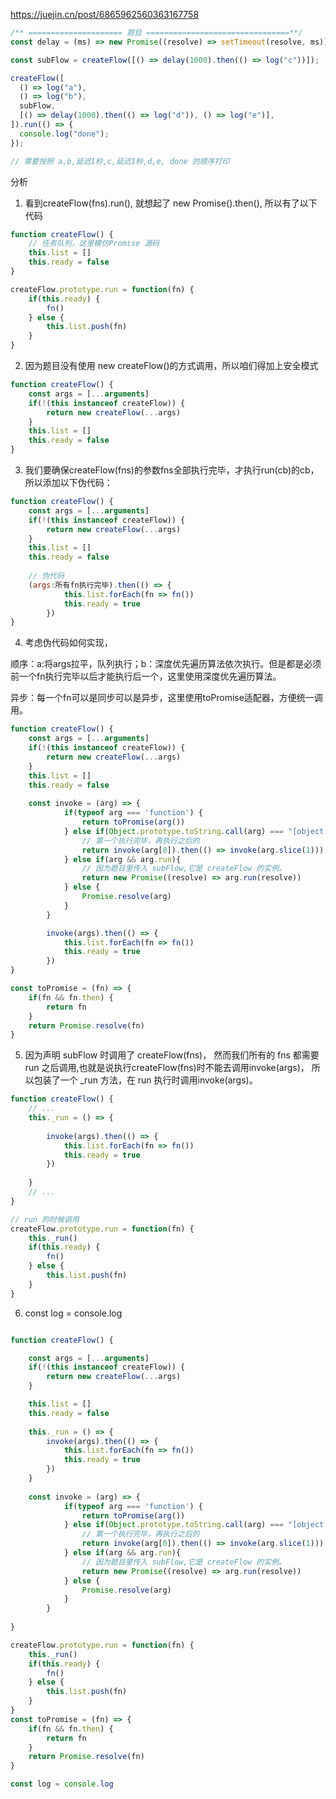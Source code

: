https://juejin.cn/post/6865962560363167758

```js
/** ===================== 题目 ================================**/
const delay = (ms) => new Promise((resolve) => setTimeout(resolve, ms));

const subFlow = createFlow([() => delay(1000).then(() => log("c"))]);

createFlow([
  () => log("a"),
  () => log("b"),
  subFlow,
  [() => delay(1000).then(() => log("d")), () => log("e")],
]).run(() => {
  console.log("done");
});

// 需要按照 a,b,延迟1秒,c,延迟1秒,d,e, done 的顺序打印

```

分析

1. 看到createFlow(fns).run(), 就想起了 new Promise().then(), 所以有了以下代码

```js
function createFlow() {
	// 任务队列，这里模仿Promise 源码
	this.list = []
	this.ready = false
}

createFlow.prototype.run = function(fn) {
    if(this.ready) {
        fn()
    } else {
        this.list.push(fn)
    }
}

```

2. 因为题目没有使用 new createFlow()的方式调用，所以咱们得加上安全模式

```js
function createFlow() {
	const args = [...arguments]
	if(!(this instanceof createFlow)) {
		return new createFlow(...args)
	}
	this.list = []
	this.ready = false
}
```

3. 我们要确保createFlow(fns)的参数fns全部执行完毕，才执行run(cb)的cb，所以添加以下伪代码：

```js
function createFlow() {
	const args = [...arguments]
	if(!(this instanceof createFlow)) {
		return new createFlow(...args)
	}
	this.list = []
	this.ready = false
    
    // 伪代码
    (args:所有fn执行完毕).then(() => {
			this.list.forEach(fn => fn())
			this.ready = true
		})
}
```

4. 考虑伪代码如何实现，

顺序：a:将args拉平，队列执行；b：深度优先遍历算法依次执行。但是都是必须前一个fn执行完毕以后才能执行后一个，这里使用深度优先遍历算法。

异步：每一个fn可以是同步可以是异步，这里使用toPromise适配器，方便统一调用。

```js
function createFlow() {
	const args = [...arguments]
	if(!(this instanceof createFlow)) {
		return new createFlow(...args)
	}
	this.list = []
	this.ready = false
    
    const invoke = (arg) => {
			if(typeof arg === 'function') {
				return toPromise(arg())
			} else if(Object.prototype.toString.call(arg) === "[object Array]" && arg.length > 0) {
            	// 第一个执行完毕，再执行之后的
				return invoke(arg[0]).then(() => invoke(arg.slice(1)))
			} else if(arg && arg.run){
            	// 因为题目里传入 subFlow,它是 createFlow 的实例。
				return new Promise((resolve) => arg.run(resolve))
			} else {
				Promise.resolve(arg)
			}
		}

		invoke(args).then(() => {
			this.list.forEach(fn => fn())
			this.ready = true
		})
}

const toPromise = (fn) => {
	if(fn && fn.then) {
		return fn
	}
	return Promise.resolve(fn)
}
```

5. 因为声明 subFlow 时调用了 createFlow(fns)， 然而我们所有的 fns 都需要 run 之后调用,也就是说执行createFlow(fns)时不能去调用invoke(args)， 所以包装了一个 _run 方法，在 run 执行时调用invoke(args)。

```js
function createFlow() {
	// ...
    this._run = () => {
    
		invoke(args).then(() => {
			this.list.forEach(fn => fn())
			this.ready = true
		})
		
	}
    // ...
}

// run 的时候调用
createFlow.prototype.run = function(fn) {
	this._run()
	if(this.ready) {
		fn()
	} else {
		this.list.push(fn)
	}
}

```

6. const log = console.log


```js

function createFlow() {

	const args = [...arguments]
	if(!(this instanceof createFlow)) {
		return new createFlow(...args)
	}

	this.list = []
	this.ready = false
	
	this._run = () => {
		invoke(args).then(() => {
			this.list.forEach(fn => fn())
			this.ready = true
		})
	}
    
    const invoke = (arg) => {
			if(typeof arg === 'function') {
				return toPromise(arg())
			} else if(Object.prototype.toString.call(arg) === "[object Array]" && arg.length > 0) {
            	// 第一个执行完毕，再执行之后的
				return invoke(arg[0]).then(() => invoke(arg.slice(1)))
			} else if(arg && arg.run){
            	// 因为题目里传入 subFlow,它是 createFlow 的实例。
				return new Promise((resolve) => arg.run(resolve))
			} else {
				Promise.resolve(arg)
			}
		}
	
}

createFlow.prototype.run = function(fn) {
	this._run()
	if(this.ready) {
		fn()
	} else {
		this.list.push(fn)
	}
}
const toPromise = (fn) => {
	if(fn && fn.then) {
		return fn
	}
	return Promise.resolve(fn)
}

const log = console.log

```







